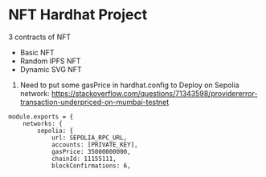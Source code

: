 # NFT Hardhat Project

3 contracts of NFT

-   Basic NFT
-   Random IPFS NFT
-   Dynamic SVG NFT

1. Need to put some gasPrice in hardhat.config to Deploy on Sepolia network:
   https://stackoverflow.com/questions/71343598/providererror-transaction-underpriced-on-mumbai-testnet

```shell
module.exports = {
    networks: {
        sepolia: {
            url: SEPOLIA_RPC_URL,
            accounts: [PRIVATE_KEY],
            gasPrice: 35000000000,
            chainId: 11155111,
            blockConfirmations: 6,
```
